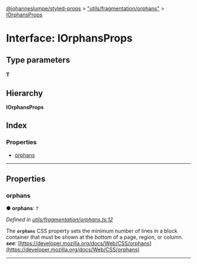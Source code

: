 [@johanneslumpe/styled-props](../README.md) > ["utils/fragmentation/orphans"](../modules/_utils_fragmentation_orphans_.md) > [IOrphansProps](../interfaces/_utils_fragmentation_orphans_.iorphansprops.md)

# Interface: IOrphansProps

## Type parameters
#### T 
## Hierarchy

**IOrphansProps**

## Index

### Properties

* [orphans](_utils_fragmentation_orphans_.iorphansprops.md#orphans)

---

## Properties

<a id="orphans"></a>

###  orphans

**● orphans**: *`T`*

*Defined in [utils/fragmentation/orphans.ts:12](https://github.com/johanneslumpe/styled-props/blob/3abf398/src/utils/fragmentation/orphans.ts#L12)*

The **`orphans`** CSS property sets the minimum number of lines in a block container that must be shown at the _bottom_ of a page, region, or column.
*__see__*: [https://developer.mozilla.org/docs/Web/CSS/orphans](https://developer.mozilla.org/docs/Web/CSS/orphans)

___

